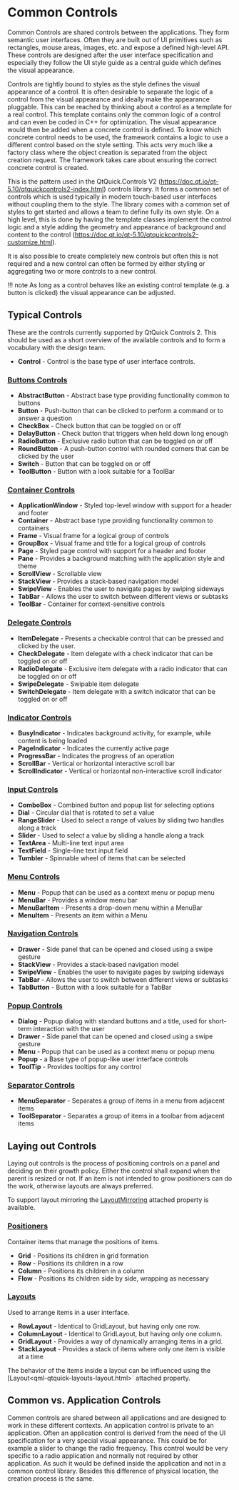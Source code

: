 
# Common Controls

Common Controls are shared controls between the applications. They form semantic user interfaces. Often they are built out of UI primitives such as rectangles, mouse areas, images, etc. and expose a defined high-level API. These controls are designed after the user interface specification and especially they follow the UI style guide as a central guide which defines the visual appearance.

Controls are tightly bound to styles as the style defines the visual appearance of a control. It is often desirable to separate the logic of a control from the visual appearance and ideally make the appearance pluggable. This can be reached by thinking about a control as a template for a real control. This template contains only the common logic of a control and can even be coded in C++ for optimization. The visual appearance would then be added when a concrete control is defined. To know which concrete control needs to be used, the framework contains a logic to use a different control based on the style setting. This acts very much like a factory class where the object creation is separated from the object creation request. The framework takes care about ensuring the correct concrete control is created.

This is the pattern used in the QtQuick.Controls V2 (https://doc.qt.io/qt-5.10/qtquickcontrols2-index.html) controls library. It forms a common set of controls which is used typically in modern touch-based user interfaces without coupling them to the style. The library comes with a common set of styles to get started and allows a team to define fully its own style. On a high level, this is done by having the template classes implement the control logic and a style adding the geometry and appearance of background and content to the control (https://doc.qt.io/qt-5.10/qtquickcontrols2-customize.html).

It is also possible to create completely new controls but often this is not required and a new control can often be formed by either styling or aggregating two or more controls to a new control.

!!! note
    As long as a control behaves like an existing control template (e.g. a button is clicked) the visual appearance can be adjusted.


## Typical Controls


These are the controls currently supported by QtQuick Controls 2. This should be used as a short overview of the available controls and to form a vocabulary with the design team.


* **Control** - Control is the base type of user interface controls.

### [Buttons Controls](https://doc.qt.io/qt-5/qtquickcontrols2-buttons.html)

* **AbstractButton** - Abstract base type providing functionality common to buttons
* **Button** - Push-button that can be clicked to perform a command or to answer a question
* **CheckBox** - Check button that can be toggled on or off
* **DelayButton** - Check button that triggers when held down long enough
* **RadioButton** - Exclusive radio button that can be toggled on or off
* **RoundButton** - A push-button control with rounded corners that can be clicked by the user
* **Switch** - Button that can be toggled on or off
* **ToolButton** - Button with a look suitable for a ToolBar

### [Container Controls](https://doc.qt.io/qt-5/qtquickcontrols2-containers.html)

* **ApplicationWindow** - Styled top-level window with support for a header and footer
* **Container** - Abstract base type providing functionality common to containers
* **Frame** - Visual frame for a logical group of controls
* **GroupBox** - Visual frame and title for a logical group of controls
* **Page** - Styled page control with support for a header and footer
* **Pane** - Provides a background matching with the application style and theme
* **ScrollView** - Scrollable view
* **StackView** - Provides a stack-based navigation model
* **SwipeView** - Enables the user to navigate pages by swiping sideways
* **TabBar** - Allows the user to switch between different views or subtasks
* **ToolBar** - Container for context-sensitive controls

### [Delegate Controls](https://doc.qt.io/qt-5/qtquickcontrols2-delegates.html)

* **ItemDelegate** - Presents a checkable control that can be pressed and clicked by the user.
* **CheckDelegate** - Item delegate with a check indicator that can be toggled on or off
* **RadioDelegate** - Exclusive item delegate with a radio indicator that can be toggled on or off
* **SwipeDelegate** - Swipable item delegate
* **SwitchDelegate** - Item delegate with a switch indicator that can be toggled on or off

### [Indicator Controls](https://doc.qt.io/qt-5/qtquickcontrols2-indicators.html)

* **BusyIndicator** - Indicates background activity, for example, while content is being loaded
* **PageIndicator** - Indicates the currently active page
* **ProgressBar** - Indicates the progress of an operation
* **ScrollBar** - Vertical or horizontal interactive scroll bar
* **ScrollIndicator** - Vertical or horizontal non-interactive scroll indicator

### [Input Controls](https://doc.qt.io/qt-5/qtquickcontrols2-indicators.html)

* **ComboBox** - Combined button and popup list for selecting options
* **Dial** - Circular dial that is rotated to set a value
* **RangeSlider** - Used to select a range of values by sliding two handles along a track
* **Slider** - Used to select a value by sliding a handle along a track
* **TextArea** - Multi-line text input area
* **TextField** - Single-line text input field
* **Tumbler** - Spinnable wheel of items that can be selected

### [Menu Controls](https://doc.qt.io/qt-5/qtquickcontrols2-menus.html)

* **Menu** - Popup that can be used as a context menu or popup menu
* **MenuBar** - Provides a window menu bar
* **MenuBarItem** - Presents a drop-down menu within a MenuBar
* **MenuItem** - Presents an item within a Menu

### [Navigation Controls](https://doc.qt.io/qt-5/qtquickcontrols2-navigation.html)

* **Drawer** - Side panel that can be opened and closed using a swipe gesture
* **StackView** - Provides a stack-based navigation model
* **SwipeView** - Enables the user to navigate pages by swiping sideways
* **TabBar** - Allows the user to switch between different views or subtasks
* **TabButton** - Button with a look suitable for a TabBar

### [Popup Controls](https://doc.qt.io/qt-5/qtquickcontrols2-popups.html)

* **Dialog** - Popup dialog with standard buttons and a title, used for short-term interaction with the user
* **Drawer** - Side panel that can be opened and closed using a swipe gesture
* **Menu** - Popup that can be used as a context menu or popup menu
* **Popup** - a Base type of popup-like user interface controls
* **ToolTip** - Provides tooltips for any control

### [Separator Controls](https://doc.qt.io/qt-5/qtquickcontrols2-separators.html)

* **MenuSeparator** - Separates a group of items in a menu from adjacent items
* **ToolSeparator** - Separates a group of items in a toolbar from adjacent items

## Laying out Controls

Laying out controls is the process of positioning controls on a panel and deciding on their growth policy. Either the control shall expand when the parent is resized or not. If an item is not intended to grow positioners can do the work, otherwise layouts are always preferred.

To support layout mirroring the [LayoutMirroring](https://doc.qt.io/qt-5/qml-qtquick-layoutmirroring.html) attached property is available.

### [Positioners](https://doc.qt.io/qt-5/qtquick-positioning-layouts.html)

Container items that manage the positions of items.

* **Grid** - Positions its children in grid formation
* **Row** - Positions its children in a row
* **Column** - Positions its children in a column
* **Flow** - Positions its children side by side, wrapping as necessary

### [Layouts](https://doc.qt.io/qt-5/qtquicklayouts-overview.html)

Used to arrange items in a user interface.

* **RowLayout** - Identical to GridLayout, but having only one row.
* **ColumnLayout** - Identical to GridLayout, but having only one column.
* **GridLayout** - Provides a way of dynamically arranging items in a grid.
* **StackLayout** - Provides a stack of items where only one item is visible at a time

The behavior of the items inside a layout can be influenced using the [Layout<qml-qtquick-layouts-layout.html>` attached property.



## Common vs. Application Controls

Common controls are shared between all applications and are designed to work in these different contexts. An application control is private to an application. Often an application control is derived from the need of the UI specification for a very special visual appearance. This could be for example a slider to change the radio frequency. This control would be very specific to a radio application and normally not required by other application. As such it would be defined inside the application and not in a common control library. Besides this difference of physical location, the creation process is the same.
